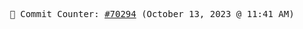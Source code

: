 <p align="center">
    <samp>
        📮 Commit Counter: <a href="https://github.com/Javascript-void0/Javascript-void0/commits/main">#70294</a> (October 13, 2023 @ 11:41 AM)
    </samp>
</p>